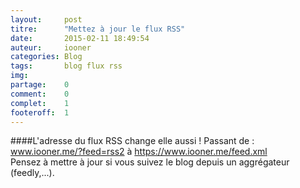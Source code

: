 ```yaml
---
layout: 	post
titre:  	"Mettez à jour le flux RSS"
date:   	2015-02-11 18:49:54
auteur: 	iooner
categories: Blog
tags:		blog flux rss
img: 		
partage:	0
comment:	0
complet:	1
footeroff:	1
---
```


####L'adresse du flux RSS change elle aussi !
Passant de : www.iooner.me/?feed=rss2 à https://www.iooner.me/feed.xml  
Pensez à mettre à jour si vous suivez le blog depuis un aggrégateur (feedly,...).